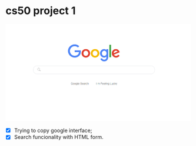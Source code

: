 # cs50 project 1
<img src="mygoogle.PNG" alt="Demo">

- [x] Trying to copy google interface;
- [x] Search funcionality with HTML form.
